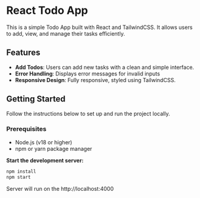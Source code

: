 # React Todo App

This is a simple Todo App built with React and TailwindCSS. It allows users to add, view, and manage their tasks efficiently.

## Features
- **Add Todos**: Users can add new tasks with a clean and simple interface.
- **Error Handling**: Displays error messages for invalid inputs
- **Responsive Design**: Fully responsive, styled using TailwindCSS.

## Getting Started

Follow the instructions below to set up and run the project locally.

### Prerequisites
- Node.js (v18 or higher)
- npm or yarn package manager

**Start the development server:**
   ```bash
   npm install
   npm start
   ```
Server will run on the http://localhost:4000